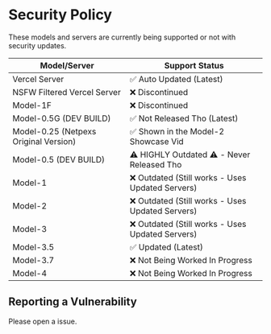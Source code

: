 # Security Policy

These models and servers are currently being supported or not with security updates.

| Model/Server | Support Status          |
| ------- | ------------------ |
| Vercel Server | :white_check_mark: Auto Updated (Latest)|
| NSFW Filtered Vercel Server | ❌ Discontinued |
| Model-1F | ❌ Discontinued |
| Model-0.5G (DEV BUILD) | ✅ Not Released Tho (Latest) |
| Model-0.25 (Netpexs Original Version)| ✅ Shown in the Model-2 Showcase Vid |
| Model-0.5 (DEV BUILD)| ⚠️ HIGHLY Outdated ⚠️ - Never Released Tho |
| Model-1 | ❌ Outdated (Still works - Uses Updated Servers) |
| Model-2 | ❌ Outdated (Still works - Uses Updated Servers) |
| Model-3 | ❌ Outdated (Still works - Uses Updated Servers) |
| Model-3.5 | ✅ Updated (Latest) |
| Model-3.7 | ❌ Not Being Worked In Progress |
| Model-4 | ❌ Not Being Worked In Progress |

## Reporting a Vulnerability

Please open a issue.
